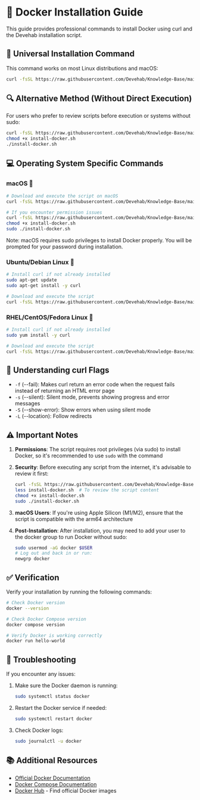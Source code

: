 # 🐳 Docker Installation Guide

This guide provides professional commands to install Docker using curl and the Devehab installation script.

## 🚀 Universal Installation Command

This command works on most Linux distributions and macOS:

```bash
curl -fsSL https://raw.githubusercontent.com/Devehab/Knowledge-Base/main/Tools/devehab-install-docker.sh | sudo bash
```

## 🔍 Alternative Method (Without Direct Execution)

For users who prefer to review scripts before execution or systems without sudo:

```bash
curl -fsSL https://raw.githubusercontent.com/Devehab/Knowledge-Base/main/Tools/devehab-install-docker.sh -o install-docker.sh
chmod +x install-docker.sh
./install-docker.sh
```

## 💻 Operating System Specific Commands

### macOS 🍎

```bash
# Download and execute the script on macOS
curl -fsSL https://raw.githubusercontent.com/Devehab/Knowledge-Base/main/Tools/devehab-install-docker.sh | sudo bash

# If you encounter permission issues
curl -fsSL https://raw.githubusercontent.com/Devehab/Knowledge-Base/main/Tools/devehab-install-docker.sh -o install-docker.sh
chmod +x install-docker.sh
sudo ./install-docker.sh
```

Note: macOS requires sudo privileges to install Docker properly. You will be prompted for your password during installation.

### Ubuntu/Debian Linux 🐧

```bash
# Install curl if not already installed
sudo apt-get update
sudo apt-get install -y curl

# Download and execute the script
curl -fsSL https://raw.githubusercontent.com/Devehab/Knowledge-Base/main/Tools/devehab-install-docker.sh | sudo bash
```

### RHEL/CentOS/Fedora Linux 🐧

```bash
# Install curl if not already installed
sudo yum install -y curl

# Download and execute the script
curl -fsSL https://raw.githubusercontent.com/Devehab/Knowledge-Base/main/Tools/devehab-install-docker.sh | sudo bash
```

## 🔧 Understanding curl Flags

- `-f` (--fail): Makes curl return an error code when the request fails instead of returning an HTML error page
- `-s` (--silent): Silent mode, prevents showing progress and error messages
- `-S` (--show-error): Show errors when using silent mode
- `-L` (--location): Follow redirects

## ⚠️ Important Notes

1. **Permissions**: The script requires root privileges (via sudo) to install Docker, so it's recommended to use `sudo` with the command

2. **Security**: Before executing any script from the internet, it's advisable to review it first:
   ```bash
   curl -fsSL https://raw.githubusercontent.com/Devehab/Knowledge-Base/main/Tools/devehab-install-docker.sh -o install-docker.sh
   less install-docker.sh  # To review the script content
   chmod +x install-docker.sh
   sudo ./install-docker.sh
   ```

3. **macOS Users**: If you're using Apple Silicon (M1/M2), ensure that the script is compatible with the arm64 architecture

4. **Post-Installation**: After installation, you may need to add your user to the docker group to run Docker without sudo:
   ```bash
   sudo usermod -aG docker $USER
   # Log out and back in or run:
   newgrp docker
   ```

## ✅ Verification

Verify your installation by running the following commands:

```bash
# Check Docker version
docker --version

# Check Docker Compose version
docker compose version

# Verify Docker is working correctly
docker run hello-world
```

## 🔄 Troubleshooting

If you encounter any issues:

1. Make sure the Docker daemon is running:
   ```bash
   sudo systemctl status docker
   ```

2. Restart the Docker service if needed:
   ```bash
   sudo systemctl restart docker
   ```

3. Check Docker logs:
   ```bash
   sudo journalctl -u docker
   ```

## 📚 Additional Resources

- [Official Docker Documentation](https://docs.docker.com/)
- [Docker Compose Documentation](https://docs.docker.com/compose/)
- [Docker Hub](https://hub.docker.com/) - Find official Docker images
